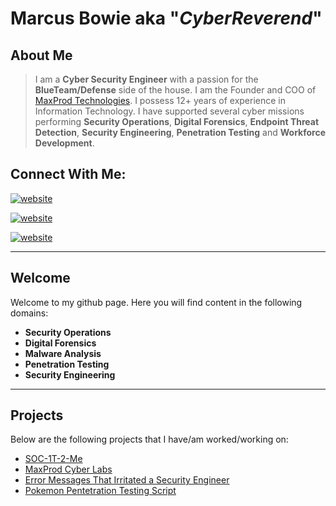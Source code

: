 # Marcus Bowie aka "*CyberReverend*"
## About Me
> I am a **Cyber Security Engineer** with a passion for the **BlueTeam/Defense** side of the house. I am the Founder and COO of [MaxProd Technologies](https://www.maxprodtech.org/). I possess 12+ years of experience in Information Technology. I have supported several cyber missions performing **Security Operations**, **Digital Forensics**, **Endpoint Threat Detection**, **Security Engineering**, **Penetration Testing** and **Workforce Development**.

## Connect With Me:

[![website](./img/twitter-light.svg)](https://twitter.com/ComandanteBowie#gh-light-mode-only)

[![website](./img/linkedin-light.svg)](https://www.linkedin.com/in/marcus-bowie-383a21b1/gh-light-mode-only)

[![website](./img/youtube-light.svg)](https://www.youtube.com/@maxprodtechnologies1027gh-light-mode-only)

---
## Welcome
Welcome to my github page. Here you will find content in the following domains:
+ **Security Operations**
+ **Digital Forensics**
+ **Malware Analysis**
+ **Penetration Testing**
+ **Security Engineering**

---
## Projects
Below are the following projects that I have/am worked/working on:    
+ [SOC-1T-2-Me](https://github.com/maendeleolab/SOC-It-2-Me)
+ [MaxProd Cyber Labs](https://github.com/CyberReverend/MaxProd-Labs)
+ [Error Messages That Irritated a Security Engineer](https://github.com/CyberReverend/Error-Messages-That-Irritated-a-Security-Engineer)
+ [Pokemon Pentetration Testing Script](https://github.com/CyberReverend/Penetration-Testing)


[youtube]: https://www.youtube.com/@maxprodtechnologies1027
[twitter]: https://twitter.com/ComandanteBowie
[LinkedIn]: https://www.linkedin.com/in/maxprod-technologies-686226227/
[LinkedIn1]: https://www.linkedin.com/in/marcus-bowie-383a21b1/
<!--
**CyberReverend/CyberReverend** is a ✨ _special_ ✨ repository because its `README.md` (this file) appears on your GitHub profile.

Here are some ideas to get you started:

- 🔭 I’m currently working on ...
- 🌱 I’m currently learning ...
- 👯 I’m looking to collaborate on ...
- 🤔 I’m looking for help with ...
- 💬 Ask me about ...
- 📫 How to reach me: ...
- 😄 Pronouns: ...
- ⚡ Fun fact: ...
-->
